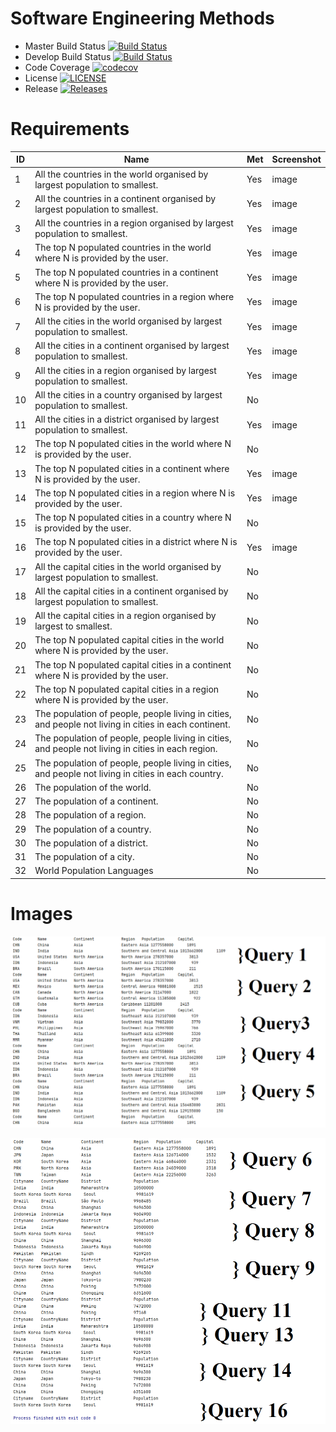# Software Engineering Methods

- Master Build Status [![Build Status](https://travis-ci.com/PPSawyer/sem.svg?branch=master)](https://travis-ci.com/PPSawyer/sem)
- Develop Build Status [![Build Status](https://travis-ci.com/PPSawyer/sem.svg?branch=develop)](https://travis-ci.com/PPSawyer/sem)
- Code Coverage [![codecov](https://codecov.io/gh/PPSawyer/sem/branch/master/graph/badge.svg?token=E7MWXSVHF7)](https://codecov.io/gh/PPSawyer/sem)
- License [![LICENSE](https://img.shields.io/github/license/PPSawyer/sem.svg?style=flat-square)](https://github.com/PPSawyer/sem/blob/master/LICENSE)
- Release [![Releases](https://img.shields.io/github/release/PPSawyer/sem/all.svg?style=flat-square)](https://github.com/<github-username>/sem/releases)


# Requirements


| ID    | Name | Met  | Screenshot |
|-------|------|------|------------|
| 1     | All the countries in the world organised by largest population to smallest. | Yes | image |
| 2     | All the countries in a continent organised by largest population to smallest. | Yes | image   |
| 3     | All the countries in a region organised by largest population to smallest. | Yes | image |
| 4     | The top N populated countries in the world where N is provided by the user. | Yes | image |
| 5     | The top N populated countries in a continent where N is provided by the user. | Yes | image  |
| 6     | The top N populated countries in a region where N is provided by the user. | Yes | image |
| 7     | All the cities in the world organised by largest population to smallest. | Yes | image |
| 8     | All the cities in a continent organised by largest population to smallest. | Yes | image  |
| 9     | All the cities in a region organised by largest population to smallest. | Yes | image |
| 10     | All the cities in a country organised by largest population to smallest. | No |  |
| 11     | All the cities in a district organised by largest population to smallest. | Yes | image |
| 12     | The top N populated cities in the world where N is provided by the user. | No |   |
| 13     | The top N populated cities in a continent where N is provided by the user. | Yes | image |
| 14     | The top N populated cities in a region where N is provided by the user. | Yes | image |
| 15     | The top N populated cities in a country where N is provided by the user. | No |   |
| 16     | The top N populated cities in a district where N is provided by the user. | Yes | image |
| 17     | All the capital cities in the world organised by largest population to smallest. | No |   |
| 18     | All the capital cities in a continent organised by largest population to smallest. | No |  |
| 19     | All the capital cities in a region organised by largest to smallest. | No |  |
| 20     | The top N populated capital cities in the world where N is provided by the user. | No |   |
| 21     | The top N populated capital cities in a continent where N is provided by the user. | No |  |
| 22     | The top N populated capital cities in a region where N is provided by the user. | No |   |
| 23     | The population of people, people living in cities, and people not living in cities in each continent. | No |  |
| 24     | The population of people, people living in cities, and people not living in cities in each region. | No |  |
| 25     | The population of people, people living in cities, and people not living in cities in each country. | No |   |
| 26     | The population of the world. | No |  |
| 27     | The population of a continent. | No |   |
| 28     | The population of a region. | No | |
| 29     | The population of a country. | No |  |
| 30     | The population of a district. | No |   |
| 31     | The population of a city. | No |  |
| 32     | World Population Languages | No |  |

# Images

![img.png](img.png)

![img_1.png](img_1.png)